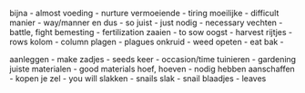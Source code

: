 bijna - almost
voeding - nurture
vermoeiende - tiring
moeilijke - difficult
manier - way/manner
en dus - so
juist - just 
nodig - necessary
vechten - battle, fight
bemesting - fertilization
zaaien - to sow
oogst - harvest
rijtjes - rows
kolom - column
plagen - plagues
onkruid - weed
opeten - eat
bak - 

aanleggen - make
zadjes - seeds
keer - occasion/time
tuinieren - gardening
juiste materialen - good materials
hoef, hoeven - nodig hebben
aanschaffen - kopen
je zel - you will
slakken - snails
slak - snail
blaadjes - leaves